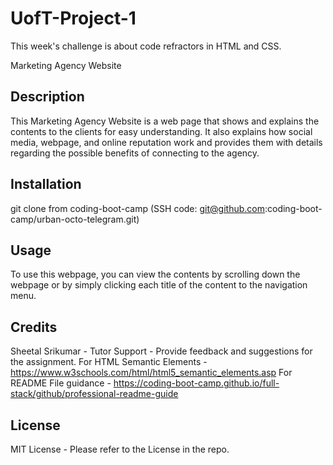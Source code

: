 # UofT-Project-1

This week's challenge is about code refractors in HTML and CSS.

Marketing Agency Website

## Description

This Marketing Agency Website is a web page that shows and explains the contents to the clients for easy understanding. It also explains how social media, webpage, and online reputation work and provides them with details regarding the possible benefits of connecting to the agency.

## Installation

git clone from coding-boot-camp (SSH code: git@github.com:coding-boot-camp/urban-octo-telegram.git)

## Usage

To use this webpage, you can view the contents by scrolling down the webpage or by simply clicking each title of the content to the navigation menu.

## Credits

Sheetal Srikumar - Tutor Support - Provide feedback and suggestions for the assignment.
For HTML Semantic Elements - https://www.w3schools.com/html/html5_semantic_elements.asp
For README File guidance - https://coding-boot-camp.github.io/full-stack/github/professional-readme-guide

## License

MIT License - Please refer to the License in the repo.
